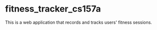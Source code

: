 # fitness_tracker_cs157a
This is a web application that records and tracks users' fitness sessions.
